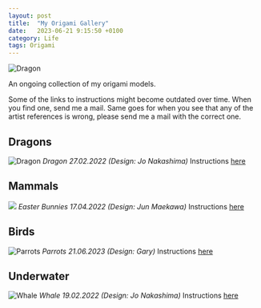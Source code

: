 ```yaml
---
layout: post
title:  "My Origami Gallery"
date:   2023-06-21 9:15:50 +0100
category: Life
tags: Origami
---
```

![Dragon](/images/origami-collection/dragon1.jpg)

An ongoing collection of my origami models.  
<!--more-->
Some of the links to instructions might become outdated over time. When you find one, send me a mail.
Same goes for when you see that any of the artist references is wrong, please send me a mail with the correct one.

## Dragons
![Dragon](/images/origami-collection/dragon1.jpg)
*Dragon 27.02.2022 (Design: Jo Nakashima)*
Instructions [here][dragon1]

## Mammals 
![](/images/origami-collection/bunny1.jpg)
*Easter Bunnies 17.04.2022 (Design: Jun Maekawa)*
Instructions [here][bunny1]

## Birds
![Parrots](/images/origami-collection/parrot1.jpg)
*Parrots 21.06.2023 (Design: Gary)*
Instructions [here][parrot1]

## Underwater
![Whale](/images/origami-collection/whale1.jpg)
*Whale 19.02.2022 (Design: Jo Nakashima)*
Instructions [here][whale1]


[dragon1]: (https://jonakashima.com.br/2020/07/25/origami-dragon-v3/)
[bunny1]: (https://www.youtube.com/watch?v=kOeX5kuW2gQ)
[whale1]: (https://jonakashima.com.br/2017/10/28/origami-dolphin/)
[parrot1]: (https://www.youtube.com/watch?v=7rbpnnnUUCg)
